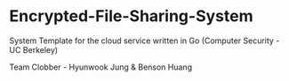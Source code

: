 # Encrypted-File-Sharing-System
System Template for the cloud service written in Go (Computer Security - UC Berkeley)

Team Clobber - Hyunwook Jung & Benson Huang
